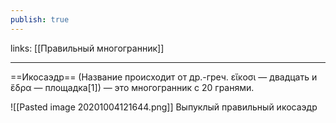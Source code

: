 ```yaml
---
publish: true
---
```

links: [[Правильный многогранник]]

---


==Икосаэдр== (Название происходит от др.-греч. εἴκοσι — двадцать и ἕδρα — площадка[1]) — это многогранник с 20 гранями.

![[Pasted image 20201004121644.png]]
Выпуклый правильный икосаэдр